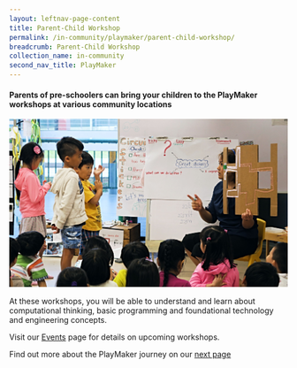 ```yaml
---
layout: leftnav-page-content
title: Parent-Child Workshop
permalink: /in-community/playmaker/parent-child-workshop/
breadcrumb: Parent-Child Workshop
collection_name: in-community
second_nav_title: PlayMaker
---
```

#### Parents of pre-schoolers can bring your children to the PlayMaker workshops at various community locations

![Parent-child workshop](/images/in-community/playmaker/parent-child-workshop-2.jpg)

At these workshops, you will be able to understand and learn about computational thinking, basic programming and foundational technology and engineering concepts.

Visit our [Events](/events/) page for details on upcoming workshops.

Find out more about the PlayMaker journey on our [next page](/in-community/playmaker/our-journey/)
